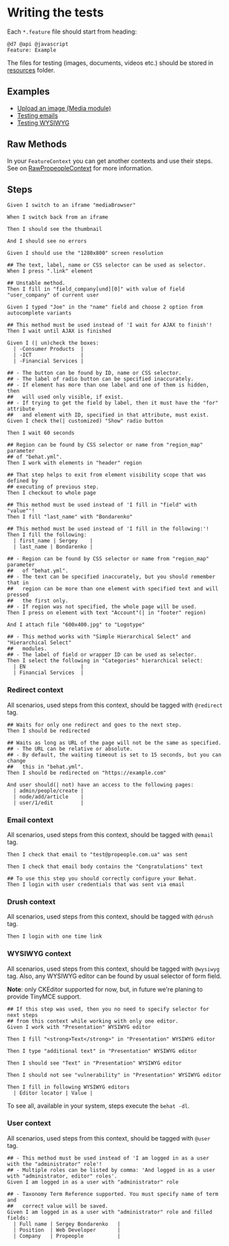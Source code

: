 # Writing the tests

Each `*.feature` file should start from heading:

```gherkin
@d7 @api @javascript
Feature: Example
```

The files for testing (images, documents, videos etc.) should be stored in [resources](/behat/resources) folder.

## Examples

- [Upload an image (Media module)](MEDIA.md)
- [Testing emails](EMAIL.md)
- [Testing WYSIWYG](WYSIWYG.md)

## Raw Methods

In your `FeatureContext` you can get another contexts and use their steps. See
on [RawPropeopleContext](/src/Behat/Drupal/Propeople/RawPropeopleContext.php)
for more information.

## Steps

```gherkin
Given I switch to an iframe "mediaBrowser"
```

```gherkin
When I switch back from an iframe
```

```gherkin
Then I should see the thumbnail
```

```gherkin
And I should see no errors
```

```gherkin
Given I should use the "1280x800" screen resolution
```

```gherkin
## The text, label, name or CSS selector can be used as selector.
When I press ".link" element
```

```gherkin
## Unstable method.
Then I fill in "field_company[und][0]" with value of field "user_company" of current user
```

```gherkin
Given I typed "Joe" in the "name" field and choose 2 option from autocomplete variants
```

```gherkin
## This method must be used instead of 'I wait for AJAX to finish'!
Then I wait until AJAX is finished
```

```gherkin
Given I (| un)check the boxes:
  | -Consumer Products  |
  | -ICT                |
  | -Financial Services |
```

```gherkin
## - The button can be found by ID, name or CSS selector.
## - The label of radio button can be specified inaccurately.
## - If element has more than one label and one of them is hidden, then
##   will used only visible, if exist.
## - If trying to get the field by label, then it must have the "for" attribute
##   and element with ID, specified in that attribute, must exist.
Given I check the(| customized) "Show" radio button
```

```gherkin
Then I wait 60 seconds
```

```gherkin
## Region can be found by CSS selector or name from "region_map" parameter
## of "behat.yml".
Then I work with elements in "header" region
```

```gherkin
## That step helps to exit from element visibility scope that was defined by
## executing of previous step.
Then I checkout to whole page
```

```gherkin
## This method must be used instead of 'I fill in "field" with "value"'!
Then I fill "last_name" with "Bondarenko"
```

```gherkin
## This method must be used instead of 'I fill in the following:'!
Then I fill the following:
  | first_name | Sergey    |
  | last_name | Bondarenko |
```

```gherkin
## - Region can be found by CSS selector or name from "region_map" parameter
##   of "behat.yml".
## - The text can be specified inaccurately, but you should remember that in
##   region can be more than one element with specified text and will pressed
##   the first only.
## - If region was not specified, the whole page will be used.
Then I press on element with text "Account"(| in "footer" region)
```

```gherkin
And I attach file "600x400.jpg" to "Logotype"
```

```gherkin
## - This method works with "Simple Hierarchical Select" and "Hierarchical Select"
##   modules.
## - The label of field or wrapper ID can be used as selector.
Then I select the following in "Categories" hierarchical select:
  | EN                  |
  | Financial Services  |
```

### Redirect context

All scenarios, used steps from this context, should be tagged with `@redirect` tag.

```gherkin
## Waits for only one redirect and goes to the next step.
Then I should be redirected
```

```gherkin
## Waits as long as URL of the page will not be the same as specified.
## - The URL can be relative or absolute.
## - By default, the waiting timeout is set to 15 seconds, but you can change
##   this in "behat.yml".
Then I should be redirected on "https://example.com"
```

```gherkin
And user should(| not) have an access to the following pages:
  | admin/people/create |
  | node/add/article    |
  | user/1/edit         |
```

### Email context

All scenarios, used steps from this context, should be tagged with `@email` tag.

```gherkin
Then I check that email to "test@propeople.com.ua" was sent
```

```gherkin
Then I check that email body contains the "Congratulations" text
```

```gherkin
## To use this step you should correctly configure your Behat.
Then I login with user credentials that was sent via email
```

### Drush context

All scenarios, used steps from this context, should be tagged with `@drush` tag.

```gherkin
Then I login with one time link
```

### WYSIWYG context

All scenarios, used steps from this context, should be tagged with `@wysiwyg`
tag. Also, any WYSIWYG editor can be found by usual selector of form field.

**Note**: only CKEditor supported for now, but, in future we're planing to provide TinyMCE
support.

```gherkin
## If this step was used, then you no need to specify selector for next steps
## from this context while working with only one editor.
Given I work with "Presentation" WYSIWYG editor
```

```gherkin
Then I fill "<strong>Text</strong>" in "Presentation" WYSIWYG editor
```

```gherkin
Then I type "additional text" in "Presentation" WYSIWYG editor
```

```gherkin
Then I should see "Text" in "Presentation" WYSIWYG editor
```

```gherkin
Then I should not see "vulnerability" in "Presentation" WYSIWYG editor
```

```gherkin
Then I fill in following WYSIWYG editors
  | Editor locator | Value |
```

To see all, available in your system, steps execute the `behat -dl`.

### User context

All scenarios, used steps from this context, should be tagged with `@user` tag.

```gherkin
## - This method must be used instead of 'I am logged in as a user with the "administrator" role'!
## - Multiple roles can be listed by comma: 'And logged in as a user with "administrator, editor" roles'.
Given I am logged in as a user with "administrator" role
```

```gherkin
## - Taxonomy Term Reference supported. You must specify name of term and
##   correct value will be saved.
Given I am logged in as a user with "administrator" role and filled fields:
  | Full name | Sergey Bondarenko   |
  | Position  | Web Developer       |
  | Company   | Propeople           |
```
